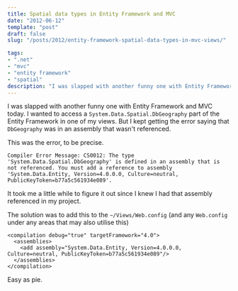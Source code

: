 ```yaml
---
title: Spatial data types in Entity Framework and MVC
date: "2012-06-12"
template: "post"
draft: false
slug: "/posts/2012/entity-framework-spatial-data-types-in-mvc-views/"

tags:
- ".net"
- "mvc"
- "entity framework"
- "spatial"
description: "I was slapped with another funny one with Entity Framework and MVC today.  I wanted to access a System.Data.Spatial.DbGeography part of the Entity Framework in one of my views.  But I kept getting the error saying that DbGeography was in an assembly that wasn't referenced."
---
```

I was slapped with another funny one with Entity Framework and MVC today.  I wanted to access a `System.Data.Spatial.DbGeography` part of the Entity Framework in one of my views.  But I kept getting the error saying that `DbGeography` was in an assembly that wasn't referenced.

This was the error, to be precise.

    Compiler Error Message: CS0012: The type 'System.Data.Spatial.DbGeography' is defined in an assembly that is not referenced. You must add a reference to assembly 'System.Data.Entity, Version=4.0.0.0, Culture=neutral, PublicKeyToken=b77a5c561934e089'.

It took me a little while to figure it out since I knew I had that assembly referenced in my project.

The solution was to add this to the `~/Views/Web.config` (and any `Web.config` under any areas that may also utilise this)


    <compilation debug="true" targetFramework="4.0">
      <assemblies>
        <add assembly="System.Data.Entity, Version=4.0.0.0, Culture=neutral, PublicKeyToken=b77a5c561934e089"/>
      </assemblies>
    </compilation>

Easy as pie.